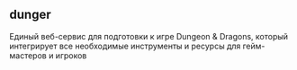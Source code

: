 ## dunger

Единый веб-сервис для подготовки к игре Dungeon & Dragons, который интегрирует все необходимые инструменты и ресурсы для гейм-мастеров и игроков
